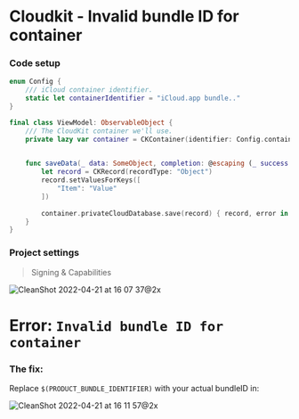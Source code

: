 # Cloudkit - Invalid bundle ID for container

### Code setup
```swift
enum Config {
    /// iCloud container identifier.
    static let containerIdentifier = "iCloud.app bundle.."
}
```

```swift
final class ViewModel: ObservableObject {
    /// The CloudKit container we'll use.
    private lazy var container = CKContainer(identifier: Config.containerIdentifier)
    

    func saveData(_ data: SomeObject, completion: @escaping (_ success: Bool) -> Void) {
        let record = CKRecord(recordType: "Object")
        record.setValuesForKeys([
            "Item": "Value"
        ])
        
        container.privateCloudDatabase.save(record) { record, error in }
    }
}
```

### Project settings

> Signing & Capabilities

![CleanShot 2022-04-21 at 16 07 37@2x](https://user-images.githubusercontent.com/80469971/164476383-e25149af-6fef-4ea2-bff3-68a247930cd7.png)


# Error: `Invalid bundle ID for container`

### The fix: 

Replace `$(PRODUCT_BUNDLE_IDENTIFIER)` with your actual bundleID in: 

![CleanShot 2022-04-21 at 16 11 57@2x](https://user-images.githubusercontent.com/80469971/164477247-98e3d831-a261-4c9f-a36f-f2f034ee13fb.png)





